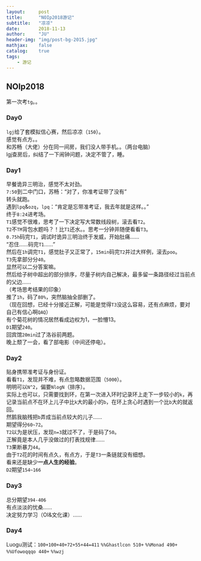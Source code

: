```yaml
---
layout:     post
title:      "NOIp2018游记"
subtitle:   "凉凉"
date:       2018-11-13
author:     "JU"
header-img: "img/post-bg-2015.jpg"
mathjax:    false
catalog:    true
tags:
    - 游记
---
```

## NOIp2018
第一次考`tg`。。
### Day0
`lgj`给了套模拟信心赛，然后凉凉（`150`）。  
感觉有点方。。  
和苏畅（大佬）分在同一间房，我们没人带手机。。（两台电脑）  
lgj查房后，纠结了一下闹钟问题，决定不管了，睡。
### Day1
早餐诡异三明治，感觉不太对劲。  
`7:50`到二中门口，苏畅：“对了，你准考证带了没有”  
转头就跑。  
遇到`lpq`&`ozq`，`lpq`：“肯定是忘带准考证，我去年就是这样。。”  
终于`8:24`进考场。  
`T1`感觉不很难，思考了一下决定写大常数线段树，滚去看`T2`。  
`T2`不`TM`背包水题吗？！比`T1`还水。。思考一分钟并随便看看`T3`。  
`0.75h`码完`T1`，调试时诡异三明治终于发威，开始肚痛……  
“忍住……码完`T1`……”  
然后在`1h`调完`T1`，感觉肚子又正常了，`15min`码完`T2`并过大样例，滚去`poo`。  
`T3`先拿部分分`40`。  
显然可以二分答案嘛。  
然后给子树中超出的部分排序，尽量子树内自己解决，最多留一条路径经过当前点的父边……  
（考场思考结果的印象）  
推了`1h`，码了`80%`，突然脑抽全部删了。  
（现在回想，已经十分接近正解，可能是觉得`T3`没这么容易，还有点麻烦，要对自己有信心啊`QAQ`）  
有个菊花树的情况居然看成边权为1，一脸懵13。  
`D1`期望`240`。  
回宾馆`20min`过了洛谷前两题。  
晚上颓了一会，看了部电影（中间还停电）。  
### Day2
贴身携带准考证与身份证。  
看看`T1`，发现并不难，有点忽略数据范围（`5000`）。  
明明可以`N^2`，偏要`NlogN`（排序）。  
实际上也可以，只需要找到环，在第一次进入环时记录环上走下一步较小的`k`，再记录当前点不在环上儿子中比`k`大的最小的`b`，在环上贪心时遇到一个比`b`大的就返回。  
然鹅我脑残把`b`弄成当前点较大的儿子……  
期望得分`60~72`。  
`T2`以为是状压，发现`n=3`就过不了，于是码了`50`。  
正解竟是本人几乎没做过的打表找规律……  
`T3`果断暴力`44`。  
由于`T2`花的时间有点久，有点方，于是`T3`一条链就没有细想。  
看来还是缺少**一点人生的经验**。  
`D2`期望`154~166`
### Day3
总分期望`394-406`  
有点淡淡的忧桑……  
决定努力学习（OI&文化课）……
### Day4
Luogu测试：`100+100+40+72+55+44=411`
`%%Ghastlcon 510+`
`%%Monad 490+`
`%%Ufowoqqqo 440+`
`%%wzj`

